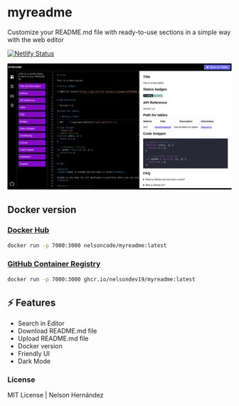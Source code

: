 # myreadme

Customize your README.md file with ready-to-use sections in a simple way with the web editor

[![Netlify Status](https://api.netlify.com/api/v1/badges/024177e1-e75b-4458-8b2d-34f2e06013d8/deploy-status)](https://app.netlify.com/sites/regal-cassata-00f48d/deploys)

![Screenshot myreadme](public/screenshot.png)


## Docker version

### [Docker Hub](https://hub.docker.com/r/nelsoncode/myreadme)

 ```bash
docker run -p 7000:3000 nelsoncode/myreadme:latest
```


### [GitHub Container Registry](https://github.com/users/nelsondev19/packages/container/package/myreadme)

 ```bash
docker run -p 7000:3000 ghcr.io/nelsondev19/myreadme:latest
```

## ⚡️ Features
* Search in Editor
* Download README.md file
* Upload README.md file
* Docker version
* Friendly UI
* Dark Mode

### License

MIT License | Nelson Hernández
